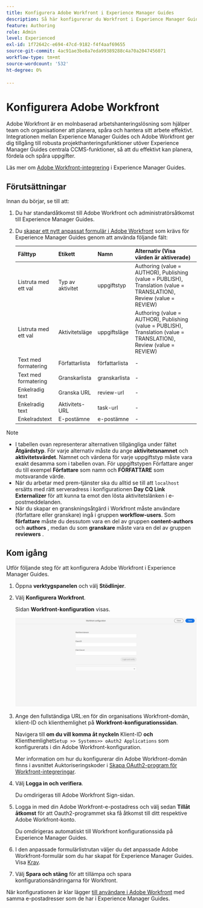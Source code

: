```yaml
---
title: Konfigurera Adobe Workfront i Experience Manager Guides
description: Så här konfigurerar du Workfront i Experience Manager Guides
feature: Authoring
role: Admin
level: Experienced
exl-id: 1f72642c-e694-47cd-9182-f4f4aaf69655
source-git-commit: 4ac91ae3be8a7eda99389288c4a70a2047456071
workflow-type: tm+mt
source-wordcount: '532'
ht-degree: 0%

---
```


# Konfigurera Adobe Workfront

Adobe Workfront är en molnbaserad arbetshanteringslösning som hjälper team och organisationer att planera, spåra och hantera sitt arbete effektivt. Integrationen mellan Experience Manager Guides och Adobe Workfront ger dig tillgång till robusta projekthanteringsfunktioner utöver Experience Manager Guides centrala CCMS-funktioner, så att du effektivt kan planera, fördela och spåra uppgifter.

Läs mer om [Adobe Workfront-integrering](../user-guide/workfront-integration.md) i Experience Manager Guides.

## Förutsättningar

Innan du börjar, se till att:

1. Du har standardåtkomst till Adobe Workfront och administratörsåtkomst till Experience Manager Guides.
2. Du [skapar ett nytt anpassat formulär i Adobe Workfront](https://experienceleague.adobe.com/en/docs/workfront/using/administration-and-setup/customize/custom-forms/design-a-form/design-a-form) som krävs för Experience Manager Guides genom att använda följande fält:

   | Fälttyp | Etikett | Namn | Alternativ (Visa värden är aktiverade) |
   |------------|------|------|-------------------------------|
   | Listruta med ett val | Typ av aktivitet | uppgiftstyp | Authoring (value = AUTHOR), Publishing (value = PUBLISH), Translation (value = TRANSLATION), Review (value = REVIEW) |
   | Listruta med ett val | Aktivitetsläge | uppgiftsläge | Authoring (value = AUTHOR), Publishing (value = PUBLISH), Translation (value = TRANSLATION), Review (value = REVIEW) |
   | Text med formatering | Författarlista | författarlista | - |
   | Text med formatering | Granskarlista | granskarlista | - |
   | Enkelradig text | Granska URL | review-url | - |
   | Enkelradig text | Aktivitets-URL | task-url | - |
   | Enkelradstext | E-postämne | e-postämne | - |

>[!NOTE]
>
> * I tabellen ovan representerar alternativen tillgängliga under fältet **Åtgärdstyp**. För varje alternativ måste du ange **aktivitetsnamnet** och **aktivitetsvärdet**. Namnet och värdena för varje uppgiftstyp måste vara exakt desamma som i tabellen ovan. För uppgiftstypen Författare anger du till exempel **Författare** som namn och **FÖRFATTARE** som motsvarande värde.
> * När du arbetar med prem-tjänster ska du alltid se till att `localhost` ersätts med rätt serveradress i konfigurationen **Day CQ Link Externalizer** för att kunna ta emot den lösta aktivitetslänken i e-postmeddelanden.
> * När du skapar en granskningsåtgärd i Workfront måste användare (författare eller granskare) ingå i gruppen **workflow-users**. Som **författare** måste du dessutom vara en del av gruppen **content-authors** och **authors** , medan du som **granskare** måste vara en del av gruppen **reviewers** .


## Kom igång

Utför följande steg för att konfigurera Adobe Workfront i Experience Manager Guides.

1. Öppna **verktygspanelen** och välj **Stödlinjer**.
2. Välj **Konfigurera Workfront**.

   Sidan **Workfront-konfiguration** visas.

   ![](assets/configure-workfront-page.png)

3. Ange den fullständiga URL:en för din organisations Workfront-domän, klient-ID och klienthemlighet på **Workfront-konfigurationssidan**.

   Navigera till **om du vill komma åt nyckeln** Klient-ID **och** Klienthemlighet`Setup >> Systems>> oAuth2 Applications` som konfigurerats i din Adobe Workfront-konfiguration.

   Mer information om hur du konfigurerar din Adobe Workfront-domän finns i avsnittet Auktoriseringskoder i [Skapa OAuth2-program för Workfront-integreringar](https://experienceleague.adobe.com/en/docs/workfront/using/administration-and-setup/configure-integrations/create-oauth-application#create-an-oauth2-application-using-user-credentials-authorization-code-flow).

4. Välj **Logga in och verifiera**.

   Du omdirigeras till Adobe Workfront Sign-sidan.
5. Logga in med din Adobe Workfront-e-postadress och välj sedan **Tillåt åtkomst** för att Oauth2-programmet ska få åtkomst till ditt respektive Adobe Workfront-konto.

   Du omdirigeras automatiskt till Workfront konfigurationssida på Experience Manager Guides.

6. I den anpassade formulärlistrutan väljer du det anpassade Adobe Workfront-formulär som du har skapat för Experience Manager Guides. Visa [Krav](#prerequisites).
7. Välj **Spara och stäng** för att tillämpa och spara konfigurationsändringarna för Workfront.

När konfigurationen är klar lägger [till användare i Adobe Workfront](https://experienceleague.adobe.com/en/docs/workfront/using/administration-and-setup/add-users/create-manage-users/add-users) med samma e-postadresser som de har i Experience Manager Guides.
